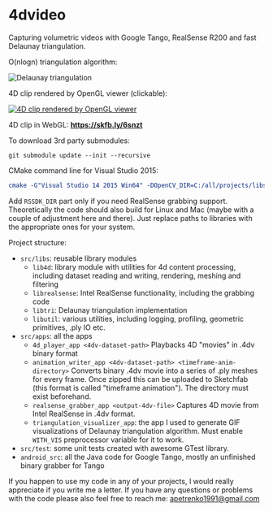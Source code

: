 # 4dvideo

Capturing volumetric videos with Google Tango, RealSense R200 and fast Delaunay triangulation.

O(nlogn) triangulation algorithm:

![Delaunay triangulation](https://github.com/alex-petrenko/4dvideo/blob/master/misc/triangulation.gif?raw=true)

4D clip rendered by OpenGL viewer (clickable):

[![4D clip rendered by OpenGL viewer](https://img.youtube.com/vi/7gJUIYt-Lew/0.jpg)](http://www.youtube.com/watch?v=T-D1KVIuvjA)

4D clip in WebGL: **https://skfb.ly/6snzt**

To download 3rd party submodules:

```
git submodule update --init --recursive
```

CMake command line for Visual Studio 2015:

```cmake
cmake -G"Visual Studio 14 2015 Win64" -DOpenCV_DIR=C:/all/projects/libs/opencv-3.2.0/build/install -DGLFW_ROOT_DIR=C:/all/projects/libs/glfw-3.2.1.bin.WIN64 -DGLEW_LIBRARY=C:/all/projects/libs/glew-2.0.0/lib/Release/x64/glew32.lib -DGLEW_INCLUDE_DIR=C:/all/projects/libs/glew-2.0.0/include -DRSSDK_DIR="C:/Program Files (x86)/Intel/RSSDK" ../..
```

Add `RSSDK_DIR` part only if you need RealSense grabbing support.
Theoretically the code should also build for Linux and Mac (maybe with a couple of adjustment here and there). Just replace paths to libraries with the appropriate ones for your system.

Project structure:
* `src/libs`: reusable library modules
  * `lib4d`: library module with utilities for 4d content processing, including dataset reading and writing, rendering, meshing and filtering
  * `librealsense`: Intel RealSense functionality, including the grabbing code
  * `libtri`: Delaunay triangulation implementation
  * `libutil`: various utilities, including logging, profiling, geometric primitives, .ply IO etc.
* `src/apps`: all the apps
  * `4d_player_app <4dv-dataset-path>` Playbacks 4D "movies" in .4dv binary format
  * `animation_writer_app <4dv-dataset-path> <timeframe-anim-directory>` Converts binary .4dv movie into a series of .ply meshes for every frame. Once zipped this can be uploaded to Sketchfab (this format is called "timeframe animation"). The directory must exist beforehand.
  * `realsense_grabber_app <output-4dv-file>` Captures 4D movie from Intel RealSense in .4dv format.
  * `triangulation_visualizer_app`: the app I used to generate GIF visualizations of Delaunay triangulation algorithm. Must enable `WITH_VIS` preprocessor variable for it to work.
* `src/test`: some unit tests created with awesome GTest library.
* `android_src`: all the Java code for Google Tango, mostly an unfinished binary grabber for Tango

If you happen to use my code in any of your projects, I would really appreciate if you write me a letter.
If you have any questions or problems with the code please also feel free to reach me: apetrenko1991@gmail.com

